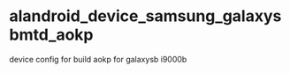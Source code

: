 alandroid_device_samsung_galaxysbmtd_aokp
=======================================

device config for build aokp for galaxysb i9000b
